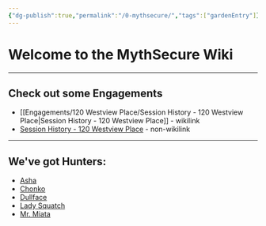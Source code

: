 ```yaml
---
{"dg-publish":true,"permalink":"/0-mythsecure/","tags":["gardenEntry"]}
---
```



# Welcome to the **MythSecure Wiki**
---

## Check out some **Engagements**
- [[Engagements/120 Westview Place/Session History - 120 Westview Place\|Session History - 120 Westview Place]] - wikilink
- [Session History - 120 Westview Place](Engagements/120%20Westview%20Place/Session%20History%20-%20120%20Westview%20Place.md) - non-wikilink



---
## We've got **Hunters**:
- [Asha](Mythsecure-Organization/Hunters/Asha)
- [Chonko](Mythsecure-Organization/Hunters/Chonko)
- [Dullface](Mythsecure-Organization/Hunters/Dullface)
- [Lady Squatch](Mythsecure-Organization/Hunters/Lady%20Squatch)
- [Mr. Miata](Mythsecure-Organization/Hunters/Mr.%20Miata)


